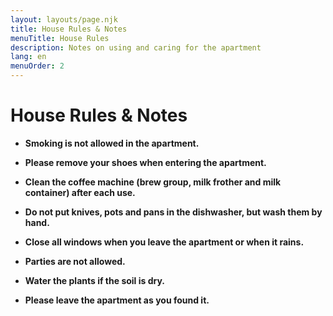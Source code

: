 ```yaml
---
layout: layouts/page.njk
title: House Rules & Notes
menuTitle: House Rules
description: Notes on using and caring for the apartment
lang: en
menuOrder: 2
---
```


# House Rules & Notes

- **Smoking is not allowed in the apartment.**

- **Please remove your shoes when entering the apartment.**

- **Clean the coffee machine (brew group, milk frother and milk container) after each use.**

- **Do not put knives, pots and pans in the dishwasher, but wash them by hand.**

- **Close all windows when you leave the apartment or when it rains.**

- **Parties are not allowed.**

- **Water the plants if the soil is dry.**

- **Please leave the apartment as you found it.**
